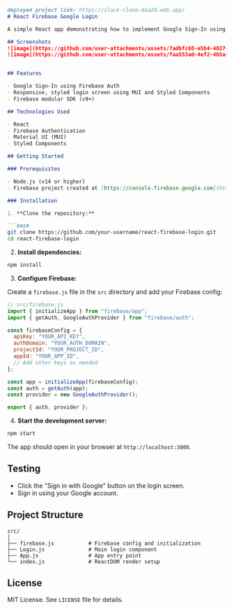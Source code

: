 ````markdown
deployed project link: https://slack-clone-daa2d.web.app/
# React Firebase Google Login

A simple React app demonstrating how to implement Google Sign-In using Firebase Authentication (modular SDK).

## Screenshots
![image](https://github.com/user-attachments/assets/7adbfc68-e5b4-4027-9844-dce499a35fe8)
![image](https://github.com/user-attachments/assets/faa553ad-4ef2-4b5a-a7ed-83959127dddf)


## Features

- Google Sign-In using Firebase Auth
- Responsive, styled login screen using MUI and Styled Components
- Firebase modular SDK (v9+)

## Technologies Used

- React
- Firebase Authentication
- Material UI (MUI)
- Styled Components

## Getting Started

### Prerequisites

- Node.js (v14 or higher)
- Firebase project created at [https://console.firebase.google.com](https://console.firebase.google.com)

### Installation

1. **Clone the repository:**

```bash
git clone https://github.com/your-username/react-firebase-login.git
cd react-firebase-login
````

2. **Install dependencies:**

```bash
npm install
```

3. **Configure Firebase:**

Create a `firebase.js` file in the `src` directory and add your Firebase config:

```js
// src/firebase.js
import { initializeApp } from "firebase/app";
import { getAuth, GoogleAuthProvider } from "firebase/auth";

const firebaseConfig = {
  apiKey: "YOUR_API_KEY",
  authDomain: "YOUR_AUTH_DOMAIN",
  projectId: "YOUR_PROJECT_ID",
  appId: "YOUR_APP_ID",
  // Add other keys as needed
};

const app = initializeApp(firebaseConfig);
const auth = getAuth(app);
const provider = new GoogleAuthProvider();

export { auth, provider };
```

4. **Start the development server:**

```bash
npm start
```

The app should open in your browser at `http://localhost:3000`.

## Testing

* Click the "Sign in with Google" button on the login screen.
* Sign in using your Google account.

## Project Structure

```
src/
│
├── firebase.js           # Firebase config and initialization
├── Login.js              # Main login component
├── App.js                # App entry point
└── index.js              # ReactDOM render setup
```

## License

MIT License. See `LICENSE` file for details.

```
